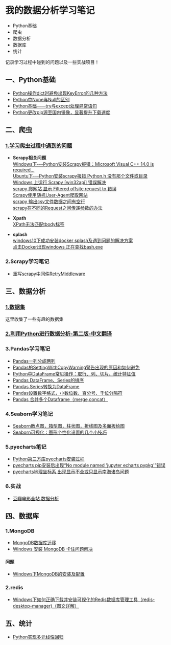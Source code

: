 # 我的数据分析学习笔记
- Python基础
- 爬虫
- 数据分析
- 数据库
- 统计

记录学习过程中碰到的问题以及一些实战项目！

## 一、Python基础
- [Python操作dict时避免出现KeyError的几种方法](https://github.com/dta0502/data-analysis/blob/master/Python%E5%9F%BA%E7%A1%80/Python_%E6%93%8D%E4%BD%9Cdict%E6%97%B6%E9%81%BF%E5%85%8D%E5%87%BA%E7%8E%B0KeyError%E7%9A%84%E5%87%A0%E7%A7%8D%E6%96%B9%E6%B3%95.md)
- [Python中None与Null的区别](https://github.com/dta0502/data-analysis/blob/master/Python%E5%9F%BA%E7%A1%80/Python%E4%B8%ADNone%E4%B8%8ENull%E7%9A%84%E5%8C%BA%E5%88%AB.md)
- [Python基础——try与except处理异常语句](https://github.com/dta0502/data-analysis/blob/master/Python%E5%9F%BA%E7%A1%80/Python%E5%9F%BA%E7%A1%80%E2%80%94%E2%80%94try%E4%B8%8Eexcept%E5%A4%84%E7%90%86%E5%BC%82%E5%B8%B8%E8%AF%AD%E5%8F%A5.md)
- [Python更改pip源至国内镜像，显著提升下载速度](https://github.com/dta0502/data-analysis/blob/master/Python%E5%9F%BA%E7%A1%80/Python%E6%9B%B4%E6%94%B9pip%E6%BA%90%E8%87%B3%E5%9B%BD%E5%86%85%E9%95%9C%E5%83%8F%EF%BC%8C%E6%98%BE%E8%91%97%E6%8F%90%E5%8D%87%E4%B8%8B%E8%BD%BD%E9%80%9F%E5%BA%A6.md)


## 二、爬虫
### [1.学习爬虫过程中遇到的问题](https://github.com/dta0502/data-analysis/tree/master/%E7%88%AC%E8%99%AB/%E9%97%AE%E9%A2%98)
- **Scrapy相关问题**\
[Windows下---Python安装Scrapy报错：Microsoft Visual C++ 14.0 is required...](https://github.com/dta0502/data-analysis/blob/master/%E7%88%AC%E8%99%AB/%E9%97%AE%E9%A2%98/Python%E5%AE%89%E8%A3%85Scrapy%E6%8A%A5%E9%94%99%EF%BC%9AMicrosoft%20Visual%20C%2B%2B%2014.0%20is%20required....md)\
[Ubuntu下---Python安装scrapy报错 Python.h 没有那个文件或目录](https://github.com/dta0502/data-analysis/blob/master/%E7%88%AC%E8%99%AB/%E9%97%AE%E9%A2%98/Python%E5%AE%89%E8%A3%85scrapy%E6%8A%A5%E9%94%99%20Python.h%20%E6%B2%A1%E6%9C%89%E9%82%A3%E4%B8%AA%E6%96%87%E4%BB%B6%E6%88%96%E7%9B%AE%E5%BD%95.md)\
[Windows 上运行 Scrapy [win32api] 错误解决](https://github.com/dta0502/data-analysis/blob/master/%E7%88%AC%E8%99%AB/%E9%97%AE%E9%A2%98/Windows%20%E4%B8%8A%E8%BF%90%E8%A1%8C%20Scrapy%20%5Bwin32api%5D%20%E9%94%99%E8%AF%AF%E8%A7%A3%E5%86%B3.md)\
[scrapy 爬网站 显示 Filtered offsite request to 错误](https://github.com/dta0502/data-analysis/blob/master/%E7%88%AC%E8%99%AB/%E9%97%AE%E9%A2%98/scrapy%20%E7%88%AC%E7%BD%91%E7%AB%99%20%E6%98%BE%E7%A4%BA%20Filtered%20offsite%20request%20to%20%E9%94%99%E8%AF%AF.md)\
[Scrapy使用随机User-Agent爬取网站](https://github.com/dta0502/data-analysis/blob/master/%E7%88%AC%E8%99%AB/%E9%97%AE%E9%A2%98/Scrapy%E4%BD%BF%E7%94%A8%E9%9A%8F%E6%9C%BAUser-Agent%E7%88%AC%E5%8F%96%E7%BD%91%E7%AB%99.md)\
[scrapy 输出csv文件数据之间有空行](https://github.com/dta0502/data-analysis/blob/master/%E7%88%AC%E8%99%AB/%E9%97%AE%E9%A2%98/scrapy%20%E8%BE%93%E5%87%BAcsv%E6%96%87%E4%BB%B6%E6%95%B0%E6%8D%AE%E4%B9%8B%E9%97%B4%E6%9C%89%E7%A9%BA%E8%A1%8C.md)\
[scrapy在不同的Request之间传递参数的办法](https://github.com/dta0502/data-analysis/blob/master/%E7%88%AC%E8%99%AB/%E9%97%AE%E9%A2%98/scrapy%E5%9C%A8%E4%B8%8D%E5%90%8C%E7%9A%84Request%E4%B9%8B%E9%97%B4%E4%BC%A0%E9%80%92%E5%8F%82%E6%95%B0%E7%9A%84%E5%8A%9E%E6%B3%95.md)

- **Xpath**\
[XPath无法匹配tbody标签](https://github.com/dta0502/data-analysis/blob/master/%E7%88%AC%E8%99%AB/%E9%97%AE%E9%A2%98/XPath%E6%97%A0%E6%B3%95%E5%8C%B9%E9%85%8Dtbody%E6%A0%87%E7%AD%BE.md)

- **splash**\
[windows10下成功安装docker splash及遇到问题的解决方案](https://github.com/dta0502/data-analysis/blob/master/%E7%88%AC%E8%99%AB/%E9%97%AE%E9%A2%98/windows10%E4%B8%8B%E6%88%90%E5%8A%9F%E5%AE%89%E8%A3%85docker%20splash%E5%8F%8A%E9%81%87%E5%88%B0%E9%97%AE%E9%A2%98%E7%9A%84%E8%A7%A3%E5%86%B3%E6%96%B9%E6%A1%88.md)\
[点击Docker出现windows 正在查找bash.exe](https://github.com/dta0502/data-analysis/blob/master/%E7%88%AC%E8%99%AB/%E9%97%AE%E9%A2%98/%E7%82%B9%E5%87%BBDocker%E5%87%BA%E7%8E%B0windows%20%E6%AD%A3%E5%9C%A8%E6%9F%A5%E6%89%BEbash.exe.md)

### 2.Scrapy学习笔记
- [重写scrapy中间件RetryMiddleware](https://github.com/dta0502/data-analysis/blob/master/%E7%88%AC%E8%99%AB/Scrapy%E7%AC%94%E8%AE%B0/%E9%87%8D%E5%86%99scrapy%E4%B8%AD%E9%97%B4%E4%BB%B6%E4%B9%8BRetryMiddleware.md)






## 三、数据分析
### [1.数据集](https://github.com/dta0502/data-analysis/tree/master/%E6%95%B0%E6%8D%AE%E5%88%86%E6%9E%90/%E6%95%B0%E6%8D%AE%E9%9B%86)
这里收集了一些有趣的数据集

### [2.利用Python进行数据分析-第二版-中文翻译](https://github.com/dta0502/data-analysis/tree/master/%E6%95%B0%E6%8D%AE%E5%88%86%E6%9E%90/%E5%88%A9%E7%94%A8Python%E8%BF%9B%E8%A1%8C%E6%95%B0%E6%8D%AE%E5%88%86%E6%9E%90%20%E7%AC%AC%E4%BA%8C%E7%89%88%20%E4%B8%AD%E6%96%87%E7%BF%BB%E8%AF%91)

### 3.Pandas学习笔记
- [Pandas一列分成两列](https://github.com/dta0502/data-analysis/blob/master/%E6%95%B0%E6%8D%AE%E5%88%86%E6%9E%90/Pandas%E5%AD%A6%E4%B9%A0%E7%AC%94%E8%AE%B0/Pandas%E4%B8%80%E5%88%97%E5%88%86%E6%88%90%E4%B8%A4%E5%88%97.md)
- [Pandas的SettingWithCopyWarning警告出现的原因和如何避免](https://github.com/dta0502/data-analysis/blob/master/%E6%95%B0%E6%8D%AE%E5%88%86%E6%9E%90/Pandas%E5%AD%A6%E4%B9%A0%E7%AC%94%E8%AE%B0/Pandas%E7%9A%84SettingWithCopyWarning%E8%AD%A6%E5%91%8A%E5%87%BA%E7%8E%B0%E7%9A%84%E5%8E%9F%E5%9B%A0%E5%92%8C%E5%A6%82%E4%BD%95%E9%81%BF%E5%85%8D.md)
- [Python中DataFrame常见操作：取行、列、切片、统计特征值](https://github.com/dta0502/data-analysis/blob/master/%E6%95%B0%E6%8D%AE%E5%88%86%E6%9E%90/Pandas%E5%AD%A6%E4%B9%A0%E7%AC%94%E8%AE%B0/Python%E4%B8%ADDataFrame%E5%B8%B8%E8%A7%81%E6%93%8D%E4%BD%9C%EF%BC%9A%E5%8F%96%E8%A1%8C%E3%80%81%E5%88%97%E3%80%81%E5%88%87%E7%89%87%E3%80%81%E7%BB%9F%E8%AE%A1%E7%89%B9%E5%BE%81%E5%80%BC.md)
- [Pandas DataFrame、Series的排序](https://github.com/dta0502/data-analysis/blob/master/%E6%95%B0%E6%8D%AE%E5%88%86%E6%9E%90/Pandas%E5%AD%A6%E4%B9%A0%E7%AC%94%E8%AE%B0/Pandas%20DataFrame%E3%80%81Series%E7%9A%84%E6%8E%92%E5%BA%8F.md)
- [Pandas Series转换为DataFrame](https://github.com/dta0502/data-analysis/blob/master/%E6%95%B0%E6%8D%AE%E5%88%86%E6%9E%90/Pandas%E5%AD%A6%E4%B9%A0%E7%AC%94%E8%AE%B0/Pandas%20Series%E8%BD%AC%E6%8D%A2%E4%B8%BADataFrame.md)
- [Pandas设置数字格式，小数位数、百分号、千位分隔符](https://github.com/dta0502/data-analysis/blob/master/%E6%95%B0%E6%8D%AE%E5%88%86%E6%9E%90/Pandas%E5%AD%A6%E4%B9%A0%E7%AC%94%E8%AE%B0/Pandas%E8%AE%BE%E7%BD%AE%E6%95%B0%E5%AD%97%E6%A0%BC%E5%BC%8F%EF%BC%8C%E5%B0%8F%E6%95%B0%E4%BD%8D%E6%95%B0%E3%80%81%E7%99%BE%E5%88%86%E5%8F%B7%E3%80%81%E5%8D%83%E4%BD%8D%E5%88%86%E9%9A%94%E7%AC%A6.md)
- [Pandas 合并多个Dataframe（merge,concat）](https://github.com/dta0502/data-analysis/blob/master/%E6%95%B0%E6%8D%AE%E5%88%86%E6%9E%90/Pandas%E5%AD%A6%E4%B9%A0%E7%AC%94%E8%AE%B0/Pandas%20%E5%90%88%E5%B9%B6%E5%A4%9A%E4%B8%AADataframe%EF%BC%88merge%2Cconcat%EF%BC%89.md)

### 4.Seaborn学习笔记
- [Seaborn散点图，箱型图，柱状图，折线图及多面板绘图](https://github.com/dta0502/data-analysis/blob/master/%E6%95%B0%E6%8D%AE%E5%88%86%E6%9E%90/Seaborn/Seaborn%E6%95%A3%E7%82%B9%E5%9B%BE%EF%BC%8C%E7%AE%B1%E5%9E%8B%E5%9B%BE%EF%BC%8C%E6%9F%B1%E7%8A%B6%E5%9B%BE%EF%BC%8C%E6%8A%98%E7%BA%BF%E5%9B%BE%E5%8F%8A%E5%A4%9A%E9%9D%A2%E6%9D%BF%E7%BB%98%E5%9B%BE.ipynb)
- [Seaborn可视化：图形个性化设置的几个小技巧](https://github.com/dta0502/data-analysis/blob/master/%E6%95%B0%E6%8D%AE%E5%88%86%E6%9E%90/Seaborn/Seaborn%E5%8F%AF%E8%A7%86%E5%8C%96%EF%BC%9A%E5%9B%BE%E5%BD%A2%E4%B8%AA%E6%80%A7%E5%8C%96%E8%AE%BE%E7%BD%AE%E7%9A%84%E5%87%A0%E4%B8%AA%E5%B0%8F%E6%8A%80%E5%B7%A7.ipynb)

### 5.pyecharts笔记
- [Python第三方库pyecharts安装过程](https://github.com/dta0502/data-analysis/blob/master/%E6%95%B0%E6%8D%AE%E5%88%86%E6%9E%90/pyecharts%E7%AC%94%E8%AE%B0/Python%E7%AC%AC%E4%B8%89%E6%96%B9%E5%BA%93pyecharts%E5%AE%89%E8%A3%85%E8%BF%87%E7%A8%8B.md)
- [pyecharts pip安装后出现“No module named 'jupyter echarts pypkg'”错误](https://github.com/dta0502/data-analysis/blob/master/%E6%95%B0%E6%8D%AE%E5%88%86%E6%9E%90/pyecharts%E7%AC%94%E8%AE%B0/pyecharts%20pip%E5%AE%89%E8%A3%85%E5%90%8E%E5%87%BA%E7%8E%B0%E2%80%9CNo%20module%20named%20'jupyter%20echarts%20pypkg'%E2%80%9D%E9%94%99%E8%AF%AF.md)
- [pyecharts地理坐标系 出现显示不全或只显示南海诸岛问题](https://github.com/dta0502/data-analysis/blob/master/%E6%95%B0%E6%8D%AE%E5%88%86%E6%9E%90/pyecharts%E7%AC%94%E8%AE%B0/pyecharts%E5%9C%B0%E7%90%86%E5%9D%90%E6%A0%87%E7%B3%BB%20%E5%87%BA%E7%8E%B0%E6%98%BE%E7%A4%BA%E4%B8%8D%E5%85%A8%E6%88%96%E5%8F%AA%E6%98%BE%E7%A4%BA%E5%8D%97%E6%B5%B7%E8%AF%B8%E5%B2%9B%E9%97%AE%E9%A2%98.md)

### 6.实战
- [豆瓣电影全站 数据分析](https://zhuanlan.zhihu.com/p/45316055)







## 四、数据库
### 1.MongoDB
- [MongoDB数据库迁移](https://github.com/dta0502/data-analysis/blob/master/%E6%95%B0%E6%8D%AE%E5%BA%93/MongoDB/MongoDB%E6%95%B0%E6%8D%AE%E5%BA%93%E8%BF%81%E7%A7%BB.md)
- [Windows 安装 MongoDB 卡住问题解决](https://github.com/dta0502/data-analysis/blob/master/%E6%95%B0%E6%8D%AE%E5%BA%93/MongoDB/%E9%97%AE%E9%A2%98/Windows%20%E5%AE%89%E8%A3%85%20MongoDB%20%E5%8D%A1%E4%BD%8F%E9%97%AE%E9%A2%98%E8%A7%A3%E5%86%B3.md)

#### 问题
- [Windows下MongoDB的安装及配置](https://github.com/dta0502/data-analysis/blob/master/%E6%95%B0%E6%8D%AE%E5%BA%93/MongoDB/%E9%97%AE%E9%A2%98/Windows%E4%B8%8BMongoDB%E7%9A%84%E5%AE%89%E8%A3%85%E5%8F%8A%E9%85%8D%E7%BD%AE.md)

### 2.redis
- [Windows下如何正确下载并安装可视化的Redis数据库管理工具（redis-desktop-manager)（图文详解）](https://github.com/dta0502/data-analysis/blob/master/%E6%95%B0%E6%8D%AE%E5%BA%93/redis/Windows%E4%B8%8B%E5%A6%82%E4%BD%95%E6%AD%A3%E7%A1%AE%E4%B8%8B%E8%BD%BD%E5%B9%B6%E5%AE%89%E8%A3%85%E5%8F%AF%E8%A7%86%E5%8C%96%E7%9A%84Redis%E6%95%B0%E6%8D%AE%E5%BA%93%E7%AE%A1%E7%90%86%E5%B7%A5%E5%85%B7.md)






## 五、统计

- [Python实现多元线性回归](https://github.com/dta0502/data-analysis/blob/master/%E7%BB%9F%E8%AE%A1/Python%E5%AE%9E%E7%8E%B0%E5%A4%9A%E5%85%83%E7%BA%BF%E6%80%A7%E5%9B%9E%E5%BD%92/Python%E5%AE%9E%E7%8E%B0%E5%A4%9A%E5%85%83%E7%BA%BF%E6%80%A7%E5%9B%9E%E5%BD%92.ipynb)


